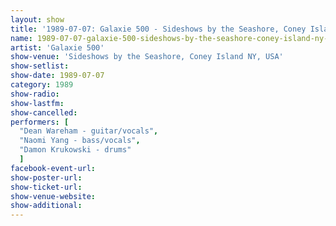 ```yaml
---
layout: show
title: '1989-07-07: Galaxie 500 - Sideshows by the Seashore, Coney Island NY, USA'
name: 1989-07-07-galaxie-500-sideshows-by-the-seashore-coney-island-ny-usa
artist: 'Galaxie 500'
show-venue: 'Sideshows by the Seashore, Coney Island NY, USA'
show-setlist: 
show-date: 1989-07-07
category: 1989
show-radio: 
show-lastfm: 
show-cancelled: 
performers: [
  "Dean Wareham - guitar/vocals",
  "Naomi Yang - bass/vocals",
  "Damon Krukowski - drums"
  ]
facebook-event-url: 
show-poster-url: 
show-ticket-url: 
show-venue-website: 
show-additional: 
---
```


